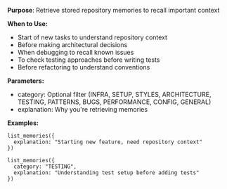 **Purpose**: Retrieve stored repository memories to recall important context

**When to Use:**
- Start of new tasks to understand repository context
- Before making architectural decisions
- When debugging to recall known issues
- To check testing approaches before writing tests
- Before refactoring to understand conventions

**Parameters:**
- category: Optional filter (INFRA, SETUP, STYLES, ARCHITECTURE, TESTING, PATTERNS, BUGS, PERFORMANCE, CONFIG, GENERAL)
- explanation: Why you're retrieving memories

**Examples:**
```
list_memories({
  explanation: "Starting new feature, need repository context"
})
```

```
list_memories({
  category: "TESTING",
  explanation: "Understanding test setup before adding tests"
})
```